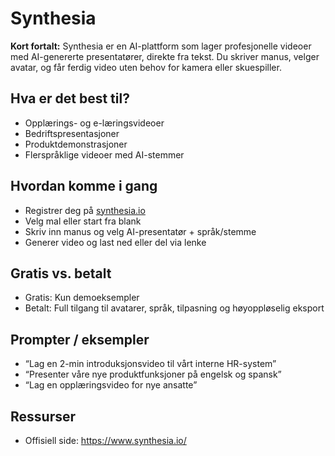 # Synthesia

**Kort fortalt:** Synthesia er en AI-plattform som lager profesjonelle videoer med AI-genererte presentatører, direkte fra tekst. Du skriver manus, velger avatar, og får ferdig video uten behov for kamera eller skuespiller.

## Hva er det best til?

- Opplærings- og e-læringsvideoer
- Bedriftspresentasjoner
- Produktdemonstrasjoner
- Flerspråklige videoer med AI-stemmer

## Hvordan komme i gang

- Registrer deg på [synthesia.io](https://www.synthesia.io/)
- Velg mal eller start fra blank
- Skriv inn manus og velg AI-presentatør + språk/stemme
- Generer video og last ned eller del via lenke

## Gratis vs. betalt

- Gratis: Kun demoeksempler
- Betalt: Full tilgang til avatarer, språk, tilpasning og høyoppløselig eksport

## Prompter / eksempler

- “Lag en 2-min introduksjonsvideo til vårt interne HR-system”
- “Presenter våre nye produktfunksjoner på engelsk og spansk”
- “Lag en opplæringsvideo for nye ansatte”

## Ressurser

- Offisiell side: https://www.synthesia.io/
